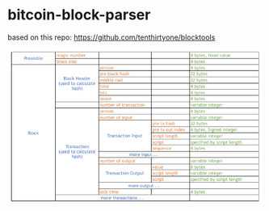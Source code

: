 # bitcoin-block-parser

based on this repo: https://github.com/tenthirtyone/blocktools

<img src="./images/block_structure.png"></img>